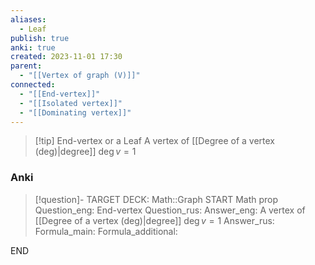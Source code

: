 ```yaml
---
aliases:
  - Leaf
publish: true
anki: true
created: 2023-11-01 17:30
parent:
  - "[[Vertex of graph (V)]]"
connected:
  - "[[End-vertex]]"
  - "[[Isolated vertex]]"
  - "[[Dominating vertex]]"
---
```


> [!tip] End-vertex or a Leaf
> A vertex of [[Degree of a vertex (deg)|degree]] $\deg v = 1$

### Anki
> [!question]-
TARGET DECK: Math::Graph
START
Math prop
Question_eng: End-vertex
Question_rus: 
Answer_eng: A vertex of [[Degree of a vertex (deg)|degree]] $\deg v = 1$
Answer_rus: 
Formula_main: 
Formula_additional:
<!--ID: 1699131882675-->
END












